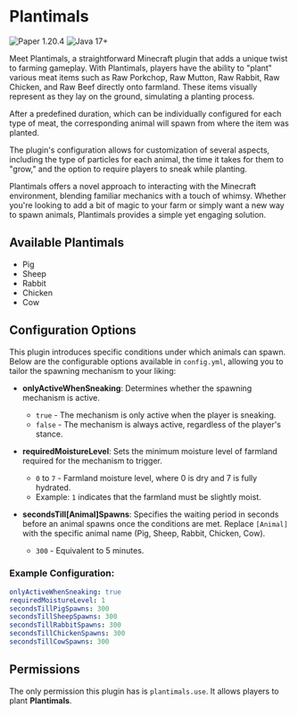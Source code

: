 # Plantimals
![Paper 1.20.4](https://img.shields.io/badge/Paper/spigot_1.20.4+-ED8B00?style=for-the-badge&logo=java&logoColor=white)
![Java 17+](https://img.shields.io/badge/Java_17+-007FFF?style=for-the-badge&logo=java&logoColor=white)

Meet Plantimals, a straightforward Minecraft plugin that adds a unique twist to farming gameplay. With Plantimals, players have the ability to "plant" various meat items such as Raw Porkchop, Raw Mutton, Raw Rabbit, Raw Chicken, and Raw Beef directly onto farmland. These items visually represent as they lay on the ground, simulating a planting process.

After a predefined duration, which can be individually configured for each type of meat, the corresponding animal will spawn from where the item was planted.

The plugin's configuration allows for customization of several aspects, including the type of particles for each animal, the time it takes for them to "grow," and the option to require players to sneak while planting.

Plantimals offers a novel approach to interacting with the Minecraft environment, blending familiar mechanics with a touch of whimsy. Whether you're looking to add a bit of magic to your farm or simply want a new way to spawn animals, Plantimals provides a simple yet engaging solution.

## Available Plantimals
- Pig
- Sheep
- Rabbit
- Chicken
- Cow

## Configuration Options
This plugin introduces specific conditions under which animals can spawn. Below are the configurable options available in `config.yml`, allowing you to tailor the spawning mechanism to your liking:

- **onlyActiveWhenSneaking**: Determines whether the spawning mechanism is active.
    - `true` - The mechanism is only active when the player is sneaking.
    - `false` - The mechanism is always active, regardless of the player's stance.

- **requiredMoistureLevel**: Sets the minimum moisture level of farmland required for the mechanism to trigger.
    - `0` to `7` - Farmland moisture level, where 0 is dry and 7 is fully hydrated.
    - Example: `1` indicates that the farmland must be slightly moist.

- **secondsTill[Animal]Spawns**: Specifies the waiting period in seconds before an animal spawns once the conditions are met. Replace `[Animal]` with the specific animal name (Pig, Sheep, Rabbit, Chicken, Cow).
    - `300` - Equivalent to 5 minutes.

### Example Configuration:

```yaml
onlyActiveWhenSneaking: true
requiredMoistureLevel: 1
secondsTillPigSpawns: 300
secondsTillSheepSpawns: 300
secondsTillRabbitSpawns: 300
secondsTillChickenSpawns: 300
secondsTillCowSpawns: 300
```

## Permissions
The only permission this plugin has is `plantimals.use`. It allows players to plant **Plantimals**.
